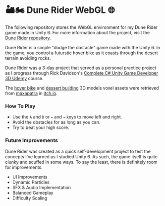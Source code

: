 # 🏜️🏍️ Dune Rider WebGL 🌐
The following repository stores the WebGL environment for my Dune Rider game made in Unity 6. For more information about the project, visit the [Dune Rider repository](https://github.com/joaquingalang/dune-rider). 

Dune Rider is a simple "dodge the obstacle" game made with the Unity 6. In the game, you control a futurstic hover bike as it coasts through the desert terrain avoiding rocks.

Dune Rider was a 3-day project that served as a personal practice project as I progress through Rick Davidson's [Complete C# Unity Game Developer 3D Udemy](https://www.udemy.com/course/unitycourse2/?couponCode=ST21MT121624) course. 

The [hover bike](https://maxparata.itch.io/hover-bike) and [dessert building](https://maxparata.itch.io/voxel-desert-town) 3D models voxel assets were retrieved from [maxapatra](https://maxparata.itch.io/) in [itch.io](https://itch.io/).

### How To Play
- Use the `A` and `D` or `←` and `→` keys to move left and right.
- Avoid the obstacles for as long as you can.
- Try to beat your high score.

### Future Improvements

Dune Rider was created as a quick self-development project to test the concepts I've learned as I studied Unity 6. As such, the game itself is quite clunky and scuffed in some ways. To say the least, there is definitely room for improvements.

- UI Improvements
- Dynamic Particles
- SFX & Audio Implementation
- Balanced Gameplay
- Difficulty Scaling
